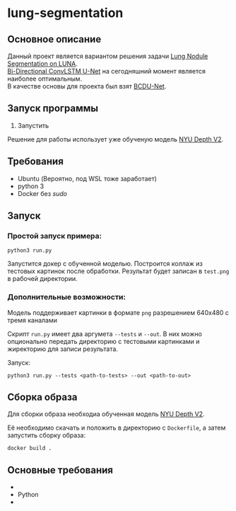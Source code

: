 # lung-segmentation
## Основное описание
Данный проект является вариантом решения задачи [Lung Nodule Segmentation on LUNA](https://paperswithcode.com/sota/lung-nodule-segmentation-on-luna).  
[Bi-Directional ConvLSTM U-Net](https://paperswithcode.com/paper/bi-directional-convlstm-u-net-with-densley) на сегодняшний момент является наиболее оптимальным.  
В качестве основы для проекта был взят [BCDU-Net](https://github.com/rezazad68/BCDU-Net).  

## Запуск программы  
1. Запустить 

Решение для работы использует уже обученую модель [NYU Depth V2](https://drive.google.com/file/d/19dfvGvDfCRYaqxVKypp1fRHwK7XtSjVu/view?usp=sharing).

## Требования

- Ubuntu (Вероятно, под WSL тоже заработает)
- python 3
- Docker без *sudo*

## Запуск

### Простой запуск примера:

```
python3 run.py
```

Запустится докер с обученной моделью. Построится коллаж из тестовых картинок после обработки. Результат будет записан в `test.png` в рабочей директории.

### Дополнительные возможности:

Модель поддерживает картинки в формате `png` разрешением 640х480 с тремя каналами 

Скрипт `run.py` имеет два аргумета `--tests` и `--out`. В них можно опционально передать директорию с тестовыми картинками и жиректорию для записи результата.

Запуск:

```
python3 run.py --tests <path-to-tests> --out <path-to-out>
```

## Сборка образа

Для сборки образа необходиа обученная модель [NYU Depth V2](https://drive.google.com/file/d/19dfvGvDfCRYaqxVKypp1fRHwK7XtSjVu/view?usp=sharing).

Её необходимо скачать и положить в директорию с `Dockerfile`, а затем запустить сборку образа:

```
docker build .
```




## Основные требования  
- 
- Python
- 
